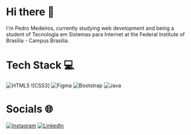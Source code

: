 # Hi there 👋

I'm Pedro Medeiros, currently studying web development and being a student of Tecnologia em Sistemas para Internet at the Federal Institute of Brasilia - Campus Brasilia.

# Tech Stack 💻
![HTML5](https://img.shields.io/badge/html5-%23E34F26.svg?style=for-the-badge&logo=html5&logoColor=white) ![CSS3] ![Figma](https://img.shields.io/badge/figma-%23F24E1E.svg?style=for-the-badge&logo=figma&logoColor=white) ![Bootstrap](https://img.shields.io/badge/bootstrap-%238511FA.svg?style=for-the-badge&logo=bootstrap&logoColor=white) ![Java](https://img.shields.io/badge/java-%23ED8B00.svg?style=for-the-badge&logo=openjdk&logoColor=white)

# Socials 🌐 
[![Instagram](https://img.shields.io/badge/Instagram-%23E4405F.svg?logo=Instagram&logoColor=white)](https://instagram.com/pedromdr__) [![LinkedIn](https://img.shields.io/badge/LinkedIn-%230077B5.svg?logo=linkedin&logoColor=white)](https://www.linkedin.com/in/pedro-medeiros-5765b6241/)






